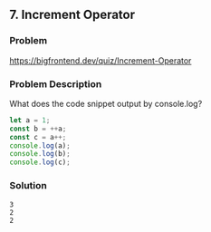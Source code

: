 ## 7. Increment Operator

### Problem

https://bigfrontend.dev/quiz/Increment-Operator

### Problem Description

What does the code snippet output by console.log?

```js
let a = 1;
const b = ++a;
const c = a++;
console.log(a);
console.log(b);
console.log(c);
```

### Solution

```
3
2
2
```
